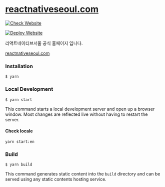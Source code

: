 # [reactnativeseoul.com](https://reactnativeseoul.com)

[![Check Website](https://github.com/react-native-seoul/reactnativeseoul.com/actions/workflows/ci.yml/badge.svg)](https://github.com/react-native-seoul/reactnativeseoul.com/actions/workflows/ci.yml)

[![Deploy Website](https://github.com/react-native-seoul/reactnativeseoul.com/actions/workflows/deploy.yml/badge.svg)](https://github.com/react-native-seoul/reactnativeseoul.com/actions/workflows/deploy.yml)

리액트네이티브서울 공식 홈페이지 입니다.

[reactnativeseoul.com](https://reactnativeseoul.com)

### Installation

```
$ yarn
```

### Local Development

```
$ yarn start
```

This command starts a local development server and open up a browser window. Most changes are reflected live without having to restart the server.

#### Check locale

```
yarn start:en
```

### Build

```
$ yarn build
```

This command generates static content into the `build` directory and can be served using any static contents hosting service.
